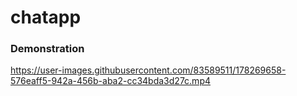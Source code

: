 # chatapp

### Demonstration


https://user-images.githubusercontent.com/83589511/178269658-576eaff5-942a-456b-aba2-cc34bda3d27c.mp4

